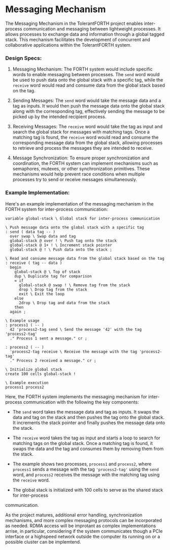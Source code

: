 # Messaging Mechanism

The Messaging Mechanism in the TolerantFORTH project enables inter-process communication and messaging between lightweight processes. It allows processes to exchange data and information through a global tagged stack. This mechanism facilitates the development of concurrent and collaborative applications within the TolerantFORTH system.

### Design Specs: 

1. Messaging Mechanism: The FORTH system would include specific words to enable messaging between processes. The `send` word would be used to push data onto the global stack with a specific tag, while the `receive` word would read and consume data from the global stack based on the tag.

2. Sending Messages: The `send` word would take the message data and a tag as inputs. It would then push the message data onto the global stack along with the corresponding tag, effectively sending the message to be picked up by the intended recipient process.

3. Receiving Messages: The `receive` word would take the tag as input and search the global stack for messages with matching tags. Once a matching tag is found, the `receive` word would read and consume the corresponding message data from the global stack, allowing processes to retrieve and process the messages they are intended to receive.

4. Message Synchronization: To ensure proper synchronization and coordination, the FORTH system can implement mechanisms such as semaphores, mutexes, or other synchronization primitives. These mechanisms would help prevent race conditions when multiple processes try to send or receive messages simultaneously.

### Example Implementation:

Here's an example implementation of the messaging mechanism in the FORTH system for inter-process communication:

```forth
variable global-stack \ Global stack for inter-process communication

\ Push message data onto the global stack with a specific tag
: send ( data tag -- )
  over swap \ Swap data and tag
  global-stack @ over ! \ Push tag onto the stack
  global-stack @ 1+ ! \ Increment stack pointer
  global-stack @ ! \ Push data onto the stack ;

\ Read and consume message data from the global stack based on the tag
: receive ( tag -- data )
  begin
    global-stack @ \ Top of stack
    dup \ Duplicate tag for comparison
    = if
      global-stack @ swap ! \ Remove tag from the stack
      drop \ Drop tag from the stack
      exit \ Exit the loop
    else
      2drop \ Drop tag and data from the stack
    then
  again ;

\ Example usage
: process1 ( -- )
  42 'process2-tag send \ Send the message '42' with the tag 'process2-tag'
  ." Process 1 sent a message." cr ;

: process2 ( -- )
  'process2-tag receive \ Receive the message with the tag 'process2-tag'
  ." Process 2 received a message." cr ;

\ Initialize global stack
create 100 cells global-stack !

\ Example execution
process1 process2
```

Here, the FORTH system implements the messaging mechanism for inter-process communication with the following the key components:

- The `send` word takes the message data and tag as inputs. It swaps the data and tag on the stack and then pushes the tag onto the global stack. It increments the stack pointer and finally pushes the message data onto the stack.

- The `receive` word takes the tag as input and starts a loop to search for matching tags on the global stack. Once a matching tag is found, it swaps the data and the tag and consumes them by removing them from the stack.

- The example shows two processes, `process1` and `process2`, where `process1` sends a message with the tag `'process2-tag'` using the `send` word, and `process2` receives the message with the matching tag using the `receive` word.

- The global stack is initialized with 100 cells to serve as the shared stack for inter-process

 communication.

As the project matures, additional error handling, synchronization mechanisms, and more complex messaging protocols can be incorporated as needed. RDMA access will be improtant as complex implementations arrise, in particular, considering if the system communicates though a PCIe interface or a highspeed network outside the computer its running on or a possible cluster can be implemtend. 
